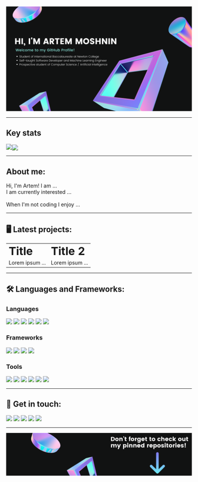 ![Banner](/banner.png)

<hr/>

## Key stats

<p >
<img align="left" src="https://github-readme-stats.vercel.app/api?username=artem711&show_icons=true&bg_color=111212&title_color=fff&text_color=fff&icon_color=E83338&count_private=true&include_all_commits=true"/> <a><img align="center" src="https://github-readme-stats.vercel.app/api/top-langs/?username=artem711&exclude_repo=The_Cobalt_Crypt&bg_color=111212&title_color=fff&text_color=fff"/></a>
</p>
<hr>

## About me:

Hi, I'm Artem! I am ... <br>
I am currently interested ...
<br> <br>
When I'm not coding I enjoy ...

<hr>

## :desktop_computer: Latest projects:

<table border="0">
 <tr>
    <td><b style="font-size:30px">Title</b></td>
    <td><b style="font-size:30px">Title 2</b></td>
 </tr>
 <tr>
    <td>Lorem ipsum ...</td>
    <td>Lorem ipsum ...</td>
 </tr>
</table>

<hr>

## :hammer_and_wrench: Languages and Frameworks:

### Languages

<p><img src="https://img.shields.io/badge/javascript%20-%23323330.svg?&style=for-the-badge&logo=javascript&logoColor=%23fff&color=011640"/> <img src="https://img.shields.io/badge/html5%20-%23E34F26.svg?&style=for-the-badge&logo=html5&logoColor=white&color=011640"/> <img src="https://img.shields.io/badge/css3%20-%231572B6.svg?&style=for-the-badge&logo=css3&logoColor=white&color=011640"/> <img src="https://img.shields.io/badge/python%20-%2314354C.svg?&style=for-the-badge&logo=python&logoColor=white&color=011640"/> <img src="https://img.shields.io/badge/java-%23ED8B00.svg?&style=for-the-badge&logo=java&logoColor=white&color=011640"/> <img src="https://img.shields.io/badge/markdown-%23000000.svg?&style=for-the-badge&logo=markdown&logoColor=white&color=011640"/></p>

### Frameworks

<p><img src="https://img.shields.io/badge/bootstrap%20-%23563D7C.svg?&style=for-the-badge&logo=bootstrap&logoColor=white&color=011640"/> <img src="https://img.shields.io/badge/jquery%20-%230769AD.svg?&style=for-the-badge&logo=jquery&logoColor=white&color=011640"/> <img src="https://img.shields.io/badge/django%20-%23092E20.svg?&style=for-the-badge&logo=django&logoColor=white&color=011640"/> <img src="https://img.shields.io/badge/pandas%20-%23150458.svg?&style=for-the-badge&logo=pandas&logoColor=white&color=011640" /></p>

### Tools

<p><img src="https://img.shields.io/badge/git%20-%23F05033.svg?&style=for-the-badge&logo=git&logoColor=white&color=011640"/> <img src="https://img.shields.io/badge/github%20-%23121011.svg?&style=for-the-badge&logo=github&logoColor=white&color=011640"/> <img src="https://img.shields.io/badge/DigitalOcean-%230167ff.svg?&style=for-the-badge&logo=digitalOcean&logoColor=white&color=011640"/> <img src ="https://img.shields.io/badge/postgres-%23316192.svg?&style=for-the-badge&logo=postgresql&logoColor=white&color=011640"/> <img src ="https://img.shields.io/badge/sqlite-%2307405e.svg?&style=for-the-badge&logo=sqlite&logoColor=white&color=011640"/> <img src="https://img.shields.io/badge/Jupyter%20-%23F37626.svg?&style=for-the-badge&logo=Jupyter&logoColor=white&color=011640" /></p>

<hr>

## :speech_balloon: Get in touch:

<a href="mailto:swift.uix@gmail.com" rel="nofollow"><img src="https://img.shields.io/badge/-Stack%20overflow-FE7A16?style=for-the-badge&logo=stack-overflow&logoColor=white&color=011640"/></a>
<a href="https://twitter.com/Artem66063023" rel="nofollow"><img src="https://img.shields.io/badge/@Artem66063023%20-%231DA1F2.svg?&style=for-the-badge&logo=Twitter&logoColor=white&color=011640"/></a> 
<a href="https://www.linkedin.com/in/artem77/" rel="nofollow"><img src="https://img.shields.io/badge/linkedin%20-%230077B5.svg?&style=for-the-badge&logo=linkedin&logoColor=white&color=011640"/></a> 
<a href="https://www.youtube.com/" rel="nofollow"><img src="https://img.shields.io/badge/-Stack%20overflow-FE7A16?style=for-the-badge&logo=stack-overflow&logoColor=white&color=011640"/></a> 
<a href="https://myportfolio-dev.web.app/" rel="nofollow"><img src="https://img.shields.io/badge/My Website %20-%231DA1F2.svg?&style=for-the-badge&color=011640"/></a>
<hr>

![banner bottom](/footerx.png)
